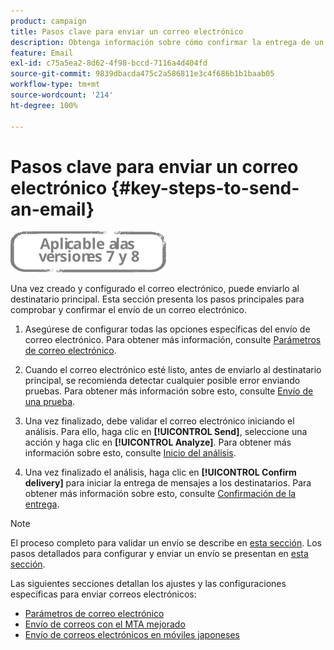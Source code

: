 ```yaml
---
product: campaign
title: Pasos clave para enviar un correo electrónico
description: Obtenga información sobre cómo confirmar la entrega de un mensaje de correo electrónico y descubrir las características específicas del envío de mensajes
feature: Email
exl-id: c75a5ea2-8d62-4f98-bccd-7116a4d404fd
source-git-commit: 9839dbacda475c2a586811e3c4f686b1b1baab05
workflow-type: tm+mt
source-wordcount: '214'
ht-degree: 100%

---
```


# Pasos clave para enviar un correo electrónico {#key-steps-to-send-an-email}

![](../../assets/common.svg)

Una vez creado y configurado el correo electrónico, puede enviarlo al destinatario principal. Esta sección presenta los pasos principales para comprobar y confirmar el envío de un correo electrónico.

1. Asegúrese de configurar todas las opciones específicas del envío de correo electrónico. Para obtener más información, consulte [Parámetros de correo electrónico](email-parameters.md).
1. Cuando el correo electrónico esté listo, antes de enviarlo al destinatario principal, se recomienda detectar cualquier posible error enviando pruebas. Para obtener más información sobre esto, consulte [Envío de una prueba](steps-validating-the-delivery.md#sending-a-proof).

1. Una vez finalizado, debe validar el correo electrónico iniciando el análisis. Para ello, haga clic en **[!UICONTROL Send]**, seleccione una acción y haga clic en **[!UICONTROL Analyze]**. Para obtener más información sobre esto, consulte [Inicio del análisis](steps-validating-the-delivery.md#analyzing-the-delivery).

1. Una vez finalizado el análisis, haga clic en **[!UICONTROL Confirm delivery]** para iniciar la entrega de mensajes a los destinatarios. Para obtener más información sobre esto, consulte [Confirmación de la entrega](steps-sending-the-delivery.md#confirming-delivery).

   <!--Add screenshot with analysis done and Confirm delivery button activated.-->

>[!NOTE]
>
>El proceso completo para validar un envío se describe en [esta sección](steps-validating-the-delivery.md). Los pasos detallados para configurar y enviar un envío se presentan en [esta sección](steps-sending-the-delivery.md).

Las siguientes secciones detallan los ajustes y las configuraciones específicas para enviar correos electrónicos:
<!--* [Generating the mirror page](generating-mirror-page.md)
* [Email BCC](email-bcc.md)-->
* [Parámetros de correo electrónico](email-parameters.md)
* [Envío de correos con el MTA mejorado](sending-with-enhanced-mta.md)
* [Envío de correos electrónicos en móviles japoneses](sending-emails-on-japanese-mobiles.md)
